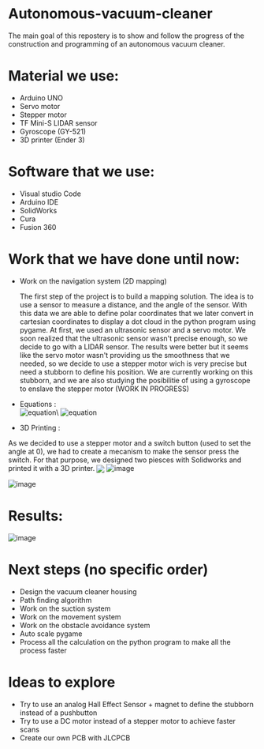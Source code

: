 # Autonomous-vacuum-cleaner
The main goal of this repostery is to show and follow the progress of the construction and programming of an autonomous vacuum cleaner. 

# Material we use: 
- Arduino UNO 
- Servo motor
- Stepper motor 
- TF Mini-S LIDAR sensor
- Gyroscope (GY-521)
- 3D printer (Ender 3)

# Software that we use:
- Visual studio Code 
- Arduino IDE 
- SolidWorks 
- Cura
- Fusion 360

# Work that we have done until now: 
- Work on the navigation system (2D mapping)

  The first step of the project is to build a mapping solution. The idea is to use a sensor to measure a distance, and the angle of the sensor. With this data     we are able to define polar coordinates that we later convert in cartesian coordinates to display a dot cloud in the python program using pygame. 
  At first, we used an ultrasonic sensor and a servo motor. We soon realized that the ultrasonic sensor wasn't precise enough, so we decide to go with a LIDAR     sensor. The results were better but it seems like the servo motor wasn't providing us the smoothness that we needed, so we decide to use a stepper motor wich   is very precise but need a stubborn to define his position. We are currently working on this stubborn, and we are also studying the posibilitie of using a       gyroscope to enslave the stepper motor (WORK IN PROGRESS) 
  
- Equations :\
   ![equation](https://latex.codecogs.com/svg.image?x=&space;distance&space;*cos(\frac%7Bangle*\pi%7D%7B180%7D&space;))\
   ![equation](https://latex.codecogs.com/svg.image?y=&space;distance&space;*sin(\frac%7Bangle*\pi%7D%7B180%7D&space;))
 
- 3D Printing :

As we decided to use a stepper motor and a switch button (used to set the angle at 0), we had to create a mecanism to make the sensor press the switch. 
For that purpose, we designed two piesces with Solidworks and printed it with a 3D printer. 
<img align="center" src="https://user-images.githubusercontent.com/90306651/171063021-10252cfd-1782-4e20-865a-fef87d306f5d.png">
![image](https://user-images.githubusercontent.com/90306651/171063021-10252cfd-1782-4e20-865a-fef87d306f5d.png)

![image](https://user-images.githubusercontent.com/90306651/171063060-5dea7741-92d9-42bd-b3d6-0e473c63f916.png)

  
  
  
# Results:

![image](https://user-images.githubusercontent.com/90306651/171043274-94945094-7e0a-4613-8707-792434d4c4f3.png)







# Next steps (no specific order)
- Design the vacuum cleaner housing
- Path finding algorithm 
- Work on the suction system
- Work on the movement system
- Work on the obstacle avoidance system
- Auto scale pygame 
- Process all the calculation on the python program to make all the process faster

# Ideas to explore
- Try to use an analog Hall Effect Sensor + magnet to define the stubborn instead of a pushbutton
- Try to use a DC motor instead of a stepper motor to achieve faster scans 
- Create our own PCB with JLCPCB 
